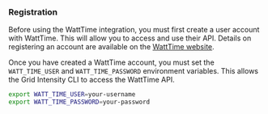### Registration

Before using the WattTime integration, you must first create a user account with WattTime. This will allow you to access and use their API. Details on registering an account are available on the [WattTime website](https://www.watttime.org/api-documentation/#register-new-user).

Once you have created a WattTime account, you must set the `WATT_TIME_USER` and `WATT_TIME_PASSWORD` environment variables. This allows the Grid Intensity CLI to access the WattTime API.

```bash
export WATT_TIME_USER=your-username
export WATT_TIME_PASSWORD=your-password
```